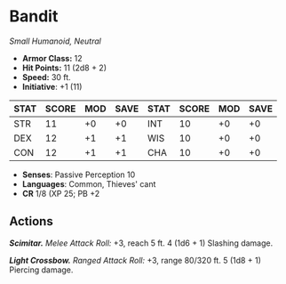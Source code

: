 # Bandit

*Small Humanoid, Neutral*

- **Armor Class:** 12
- **Hit Points:** 11 (2d8 + 2)
- **Speed:** 30 ft.
- **Initiative**: +1 (11)

|STAT|SCORE|MOD|SAVE|STAT|SCORE|MOD|SAVE|
| --- | --- | --- | ---- |---| --- | --- | ---- |
| STR | 11 | +0 | +0 | INT | 10 | +0 | +0 |
| DEX | 12 | +1 | +1 | WIS | 10 | +0 | +0 |
| CON | 12 | +1 | +1 | CHA | 10 | +0 | +0 |

- **Senses**: Passive Perception 10
- **Languages**: Common, Thieves' cant
- **CR** 1/8 (XP 25; PB +2

## Actions

***Scimitar.*** *Melee Attack Roll:* +3, reach 5 ft. 4 (1d6 + 1) Slashing damage.

***Light Crossbow.*** *Ranged Attack Roll:* +3, range 80/320 ft. 5 (1d8 + 1) Piercing damage.


